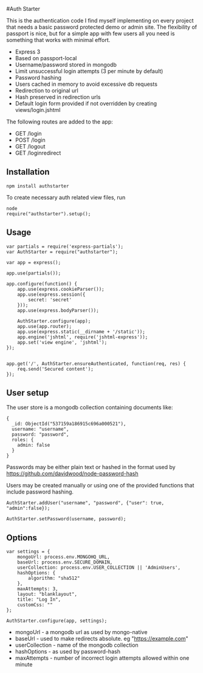 #Auth Starter

This is the authentication code I find myself implementing on every project that needs a basic password protected demo or admin site. The flexibility of passport is nice, but for a simple app with few users all you need is something that works with minimal effort.

* Express 3
* Based on passport-local
* Username/password stored in mongodb
* Limit unsuccessful login attempts (3 per minute by default)
* Password hashing
* Users cached in memory to avoid excessive db requests
* Redirection to original url
* Hash preserved in redirection urls
* Default login form provided if not overridden by creating views/login.jshtml

The following routes are added to the app:
* GET /login
* POST /login
* GET /logout
* GET /loginredirect

## Installation

    npm install authstarter

To create necessary auth related view files, run

    node
    require("authstarter").setup();

## Usage

    var partials = require('express-partials');
    var AuthStarter = require("authstarter");

    var app = express();

    app.use(partials());

    app.configure(function() {
        app.use(express.cookieParser());
        app.use(express.session({
            secret: 'secret'
        }));
        app.use(express.bodyParser());
    
        AuthStarter.configure(app);
        app.use(app.router);
        app.use(express.static(__dirname + '/static'));
        app.engine('jshtml', require('jshtml-express'));
        app.set('view engine', 'jshtml');
    });


    app.get('/', AuthStarter.ensureAuthenticated, function(req, res) {
        req.send('Secured content');
    });


## User setup

The user store is a mongodb collection containing documents like:

    {
      _id: ObjectId("537159a186915c696a000521"),
      username: "username",
      password: "password",
      roles: {
        admin: false
      }
    }

Passwords may be either plain text or hashed in the format used by https://github.com/davidwood/node-password-hash

Users may be created manually or using one of the provided functions that include password hashing.

    AuthStarter.addUser("username", "password", {"user": true, "admin":false});

    AuthStarter.setPassword(username, password);

## Options

	var settings = {
        mongoUrl: process.env.MONGOHQ_URL,
        baseUrl: process.env.SECURE_DOMAIN,
        userCollection: process.env.USER_COLLECTION || 'AdminUsers',
        hashOptions: {
            algorithm: "sha512"
        },
        maxAttempts: 3,
        layout: "blanklayout",
        title: "Log In",
        customCss: ""
    };

    AuthStarter.configure(app, settings);

* mongoUrl - a mongodb url as used by mongo-native
* baseUrl - used to make redirects absolute. eg "https://example.com"
* userCollection - name of the mongodb collection
* hashOptions - as used by password-hash
* maxAttempts - number of incorrect login attempts allowed within one minute






